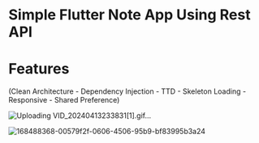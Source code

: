 # Simple Flutter Note App Using Rest API
# Features 
(Clean Architecture - Dependency Injection - TTD - Skeleton Loading - Responsive - Shared Preference)

![Uploading VID_20240413233831[1].gif…]()

![168488368-00579f2f-0606-4506-95b9-bf83995b3a24](https://github.com/Youssef-Khorshed/NoteApp-with-API/assets/66167521/62aa8d4a-061d-4cab-afeb-bdc0cded591a)
